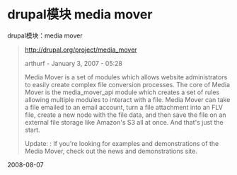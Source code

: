 # drupal模块 media mover

drupal模块：media mover

> <http://drupal.org/project/media_mover>
> 
> arthurf - January 3, 2007 - 05:28
> 
> Media Mover is a set of modules which allows website administrators to easily create complex file conversion processes. The core of Media Mover is the media_mover_api module which creates a set of rules allowing multiple modules to interact with a file. Media Mover can take a file emailed to an email account, turn a file attachment into an FLV file, create a new node with the file data, and then save the file on an external file storage like Amazon's S3 all at once. And that's just the start.
> 
> Update: : If you're looking for examples and demonstrations of the Media Mover, check out the news and demonstrations site.


2008-08-07